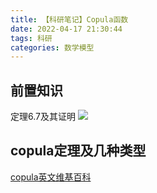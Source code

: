 ```yaml
---
title: 【科研笔记】Copula函数
date: 2022-04-17 21:30:44
tags: 科研
categories: 数学模型
---
```

前置知识
---
定理6.7及其证明
![](/images/连续随机变量证明.jpeg)

copula定理及几种类型
---
[copula英文维基百科](https://en.wikipedia.org/wiki/Copula_(probability_theory))



